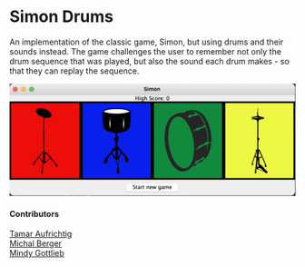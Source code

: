 # Simon Drums
An implementation of the classic game, Simon, but 
using drums and their sounds instead. The game challenges
the user to remember not only the drum sequence that was
played, but also the sound each drum makes - so that they
can replay the sequence.

![ALT](SimonDrumsScreenshot.png)

#### Contributors
[Tamar Aufrichtig](https://github.com/TamarAuf/Simon-Drums) <br />
[Michal Berger](https://github.com/bergerm613/Simon-Drums) <br />
[Mindy Gottlieb](https://github.com/Mindy712/Simon-Drums)
